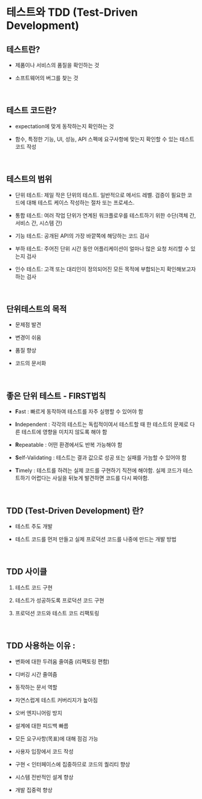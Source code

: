 # 테스트와 TDD (Test-Driven Development)

## 테스트란?

- 제품이나 서비스의 품질을 확인하는 것

- 소프트웨어의 버그를 찾는 것

<br>

## 테스트 코드란?

- expectation에 맞게 동작하는지 확인하는 것

- 함수, 특정한 기능, UI, 성능, API 스펙에 요구사항에 맞는지 확인할 수 있는 테스트 코드 작성

<br>

## 테스트의 범위

- 단위 테스트: 제일 작은 단위의 테스트. 일반적으로 메서드 레벨. 검증이 필요한 코드에 대해 테스트 케이스 작성하는 절차 또는 프로세스. 

- 통합 테스트: 여러 작업 단위가 연계된 워크플로우를 테스트하기 위한 수단(객체 간, 서비스 간, 시스템 간)

- 기능 테스트: 공개된 API의 가장 바깥쪽에 해당하는 코드 검사 

- 부하 테스트: 주어진 단위 시간 동안 어플리케이션이 얼마나 많은 요청 처리할 수 있는지 검사

- 인수 테스트: 고객 또는 대리인이 정의되어진 모든 목적에 부합되는지 확인해보고자 하는 검사

<br>

## 단위테스트의 목적

- 문제점 발견

- 변경이 쉬움

- 품질 향상

- 코드의 문서화

<br>

## 좋은 단위 테스트 - FIRST법칙

- **F**ast : 빠르게 동작하여 테스트를 자주 실행할 수 있어야 함

- **I**ndependent : 각각의 테스트는 독립적이여서 테스트할 때 한 테스트의 문제로 다른 테스트에 영향을 미치지 않도록 해야 함

- **R**epeatable : 어떤 환경에서도 반복 가능해야 함

- **S**elf-Validating : 테스트는 결과 값으로 성공 또는 실패를 가늠할 수 있어야 함

- **T**imely : 테스트를 하려는 실제 코드를 구현하기 직전에 해야함. 실제 코드가 테스트하기 어렵다는 사실을 뒤늦게 발견하면 코드를 다시 짜야함.

<br>

## TDD (Test-Driven Development) 란?

- 테스트 주도 개발

- 테스트 코드를 먼저 만들고 실제 프로덕션 코드를 나중에 만드는 개발 방법

<br>

## TDD 사이클 

1) 테스트 코드 구현

2) 테스트가 성공하도록 프로덕션 코드 구현

3) 프로덕션 코드와 테스트 코드 리팩토링

<br>

## TDD 사용하는 이유 : 

- 변화에 대한 두려움 줄여줌 (리팩토링 편함)

- 디버깅 시간 줄여줌

- 동작하는 문서 역할

- 자연스럽게 테스트 커버리지가 높아짐

- 오버 엔지니어링 방지
    
- 설계에 대한 피드백 빠름

- 모든 요구사항(목표)에 대해 점검 가능

- 사용자 입장에서 코드 작성

- 구현 < 인터페이스에 집중하므로 코드의 퀄리티 향상

- 시스템 전반적인 설계 향상

- 개발 집중력 향상